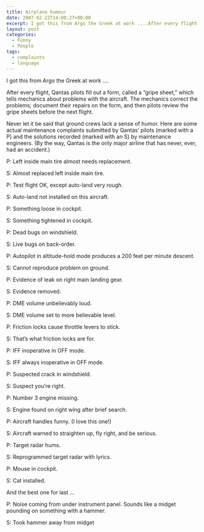 ```yaml
---
title: Airplane humour
date: 2007-02-22T14:08:27+00:00
excerpt: I got this from Argo the Greek at work ....After every flight, Qantas pilots fill out a form, called a "gripe
layout: post
categories:
  - Funny
  - People
tags:
  - complaints
  - language
---
```

I got this from Argo the Greek at work &#8230;.

After every flight, Qantas pilots fill out a form, called a &#8220;gripe sheet,&#8221; which tells mechanics about problems with the aircraft. The mechanics correct the problems; document their repairs on the form, and then pilots review the gripe sheets before the next flight.

Never let it be said that ground crews lack a sense of humor. Here are some actual maintenance complaints submitted by Qantas&#8217; pilots (marked with a P) and the solutions recorded (marked with an S) by maintenance engineers. (By the way, Qantas is the only major airline that has never, ever, had an accident.)

P: Left inside main tire almost needs replacement.
  
S: Almost replaced left inside main tire.

P: Test flight OK, except auto-land very rough.
  
S: Auto-land not installed on this aircraft.

P: Something loose in cockpit.
  
S: Something tightened in cockpit.

P: Dead bugs on windshield.
  
S: Live bugs on back-order.

P: Autopilot in altitude-hold mode produces a 200 feet per minute descent.
  
S: Cannot reproduce problem on ground.

P: Evidence of leak on right main landing gear.
  
S: Evidence removed.

P: DME volume unbelievably loud.
  
S: DME volume set to more believable level.

P: Friction locks cause throttle levers to stick.
  
S: That&#8217;s what friction locks are for.

P: IFF inoperative in OFF mode.
  
S: IFF always inoperative in OFF mode.

P: Suspected crack in windshield.
  
S: Suspect you&#8217;re right.

P: Number 3 engine missing.
  
S: Engine found on right wing after brief search.

P: Aircraft handles funny. (I love this one!)
  
S: Aircraft warned to straighten up, fly right, and be serious.

P: Target radar hums.
  
S: Reprogrammed target radar with lyrics.

P: Mouse in cockpit.
  
S: Cat installed.

And the best one for last &#8230;
  
P: Noise coming from under instrument panel. Sounds like a midget pounding on something with a hammer.
  
S: Took hammer away from midget